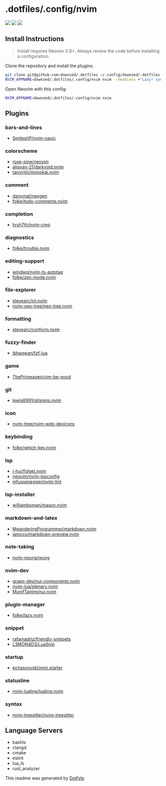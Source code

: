 # .dotfiles/.config/nvim

<a href="https://dotfyle.com/downzed/dotfiles-config-nvim"><img src="https://dotfyle.com/downzed/dotfiles-config-nvim/badges/plugins?style=flat" /></a>
<a href="https://dotfyle.com/downzed/dotfiles-config-nvim"><img src="https://dotfyle.com/downzed/dotfiles-config-nvim/badges/leaderkey?style=flat" /></a>
<a href="https://dotfyle.com/downzed/dotfiles-config-nvim"><img src="https://dotfyle.com/downzed/dotfiles-config-nvim/badges/plugin-manager?style=flat" /></a>


## Install Instructions

 > Install requires Neovim 0.9+. Always review the code before installing a configuration.

Clone the repository and install the plugins:

```sh
git clone git@github.com:downzed/.dotfiles ~/.config/downzed/.dotfiles
NVIM_APPNAME=downzed/.dotfiles/.config/nvim nvim --headless +"Lazy! sync" +qa
```

Open Neovim with this config:

```sh
NVIM_APPNAME=downzed/.dotfiles/.config/nvim nvim
```

## Plugins

### bars-and-lines

+ [SmiteshP/nvim-navic](https://dotfyle.com/plugins/SmiteshP/nvim-navic)
### colorscheme

+ [rose-pine/neovim](https://dotfyle.com/plugins/rose-pine/neovim)
+ [aliqyan-21/darkvoid.nvim](https://dotfyle.com/plugins/aliqyan-21/darkvoid.nvim)
+ [tanvirtin/monokai.nvim](https://dotfyle.com/plugins/tanvirtin/monokai.nvim)
### comment

+ [danymat/neogen](https://dotfyle.com/plugins/danymat/neogen)
+ [folke/todo-comments.nvim](https://dotfyle.com/plugins/folke/todo-comments.nvim)
### completion

+ [hrsh7th/nvim-cmp](https://dotfyle.com/plugins/hrsh7th/nvim-cmp)
### diagnostics

+ [folke/trouble.nvim](https://dotfyle.com/plugins/folke/trouble.nvim)
### editing-support

+ [windwp/nvim-ts-autotag](https://dotfyle.com/plugins/windwp/nvim-ts-autotag)
+ [folke/zen-mode.nvim](https://dotfyle.com/plugins/folke/zen-mode.nvim)
### file-explorer

+ [stevearc/oil.nvim](https://dotfyle.com/plugins/stevearc/oil.nvim)
+ [nvim-neo-tree/neo-tree.nvim](https://dotfyle.com/plugins/nvim-neo-tree/neo-tree.nvim)
### formatting

+ [stevearc/conform.nvim](https://dotfyle.com/plugins/stevearc/conform.nvim)
### fuzzy-finder

+ [ibhagwan/fzf-lua](https://dotfyle.com/plugins/ibhagwan/fzf-lua)
### game

+ [ThePrimeagen/vim-be-good](https://dotfyle.com/plugins/ThePrimeagen/vim-be-good)
### git

+ [lewis6991/gitsigns.nvim](https://dotfyle.com/plugins/lewis6991/gitsigns.nvim)
### icon

+ [nvim-tree/nvim-web-devicons](https://dotfyle.com/plugins/nvim-tree/nvim-web-devicons)
### keybinding

+ [folke/which-key.nvim](https://dotfyle.com/plugins/folke/which-key.nvim)
### lsp

+ [j-hui/fidget.nvim](https://dotfyle.com/plugins/j-hui/fidget.nvim)
+ [neovim/nvim-lspconfig](https://dotfyle.com/plugins/neovim/nvim-lspconfig)
+ [mfussenegger/nvim-lint](https://dotfyle.com/plugins/mfussenegger/nvim-lint)
### lsp-installer

+ [williamboman/mason.nvim](https://dotfyle.com/plugins/williamboman/mason.nvim)
### markdown-and-latex

+ [MeanderingProgrammer/markdown.nvim](https://dotfyle.com/plugins/MeanderingProgrammer/markdown.nvim)
+ [iamcco/markdown-preview.nvim](https://dotfyle.com/plugins/iamcco/markdown-preview.nvim)
### note-taking

+ [nvim-neorg/neorg](https://dotfyle.com/plugins/nvim-neorg/neorg)
### nvim-dev

+ [grapp-dev/nui-components.nvim](https://dotfyle.com/plugins/grapp-dev/nui-components.nvim)
+ [nvim-lua/plenary.nvim](https://dotfyle.com/plugins/nvim-lua/plenary.nvim)
+ [MunifTanjim/nui.nvim](https://dotfyle.com/plugins/MunifTanjim/nui.nvim)
### plugin-manager

+ [folke/lazy.nvim](https://dotfyle.com/plugins/folke/lazy.nvim)
### snippet

+ [rafamadriz/friendly-snippets](https://dotfyle.com/plugins/rafamadriz/friendly-snippets)
+ [L3MON4D3/LuaSnip](https://dotfyle.com/plugins/L3MON4D3/LuaSnip)
### startup

+ [echasnovski/mini.starter](https://dotfyle.com/plugins/echasnovski/mini.starter)
### statusline

+ [nvim-lualine/lualine.nvim](https://dotfyle.com/plugins/nvim-lualine/lualine.nvim)
### syntax

+ [nvim-treesitter/nvim-treesitter](https://dotfyle.com/plugins/nvim-treesitter/nvim-treesitter)
## Language Servers

+ bashls
+ clangd
+ cmake
+ eslint
+ lua_ls
+ rust_analyzer


 This readme was generated by [Dotfyle](https://dotfyle.com)
